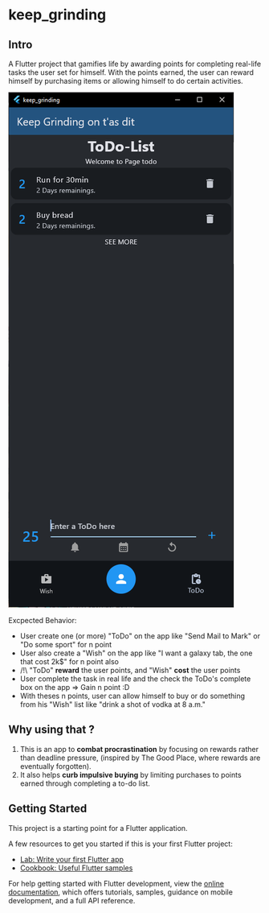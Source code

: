 # keep_grinding

## Intro

A Flutter project that gamifies life by awarding points for completing real-life tasks the user set for himself.
With the points earned, the user can reward himself by purchasing items or allowing himself to do certain activities.

![alt text](image.png)

Excpected Behavior:
- User create one (or more) "ToDo" on the app like "Send Mail to Mark" or "Do some sport" for n point
- User also create a "Wish" on the app like "I want a galaxy tab, the one that cost 2k$" for n point also
- /!\ "ToDo" **reward** the user points, and "Wish" **cost** the user points
- User complete the task in real life and the check the ToDo's complete box on the app => Gain n point :D
- With theses n points, user can allow himself to buy or do something from his "Wish" list like "drink a shot of vodka at 8 a.m."

## Why using that ?

1) This is an app to **combat procrastination** by focusing on rewards rather than deadline pressure, (inspired by The Good Place, where rewards are eventually forgotten).
2) It also helps **curb impulsive buying** by limiting purchases to points earned through completing a to-do list.

## Getting Started

This project is a starting point for a Flutter application.

A few resources to get you started if this is your first Flutter project:

- [Lab: Write your first Flutter app](https://docs.flutter.dev/get-started/codelab)
- [Cookbook: Useful Flutter samples](https://docs.flutter.dev/cookbook)

For help getting started with Flutter development, view the
[online documentation](https://docs.flutter.dev/), which offers tutorials,
samples, guidance on mobile development, and a full API reference.
